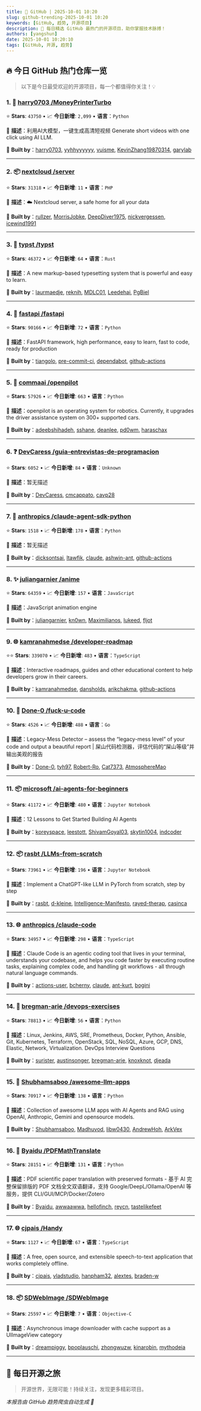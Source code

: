 ```yaml
---
title: 🚀 GitHub | 2025-10-01 10:20
slug: github-trending-2025-10-01 10:20
keywords: [GitHub, 趋势, 开源项目]
description: 🌟 每日精选 GitHub 最热门的开源项目，助你掌握技术脉搏！
authors: [yangshun]
date: 2025-10-01 10:20:10
tags: [GitHub, 开源, 趋势]
---
```


## 🔥 今日 GitHub 热门仓库一览

> 以下是今日最受欢迎的开源项目，每一个都值得你关注！💡

### 1. 🐍 [harry0703 /MoneyPrinterTurbo](https://github.com/harry0703/MoneyPrinterTurbo)

⭐ **Stars**: `43750`   •   📈 **今日新增**: `2,099`   •   **语言**：`Python`

📝 **描述**：利用AI大模型，一键生成高清短视频 Generate short videos with one click using AI LLM.

🤝 **Built by**：[harry0703](https://github.com/harry0703), [yyhhyyyyyy](https://github.com/yyhhyyyyyy), [vuisme](https://github.com/vuisme), [KevinZhang19870314](https://github.com/KevinZhang19870314), [garylab](https://github.com/garylab)

---

### 2. 📦 [nextcloud /server](https://github.com/nextcloud/server)

⭐ **Stars**: `31318`   •   📈 **今日新增**: `11`   •   **语言**：`PHP`

📝 **描述**：☁️ Nextcloud server, a safe home for all your data

🤝 **Built by**：[rullzer](https://github.com/rullzer), [MorrisJobke](https://github.com/MorrisJobke), [DeepDiver1975](https://github.com/DeepDiver1975), [nickvergessen](https://github.com/nickvergessen), [icewind1991](https://github.com/icewind1991)

---

### 3. 🦀 [typst /typst](https://github.com/typst/typst)

⭐ **Stars**: `46372`   •   📈 **今日新增**: `64`   •   **语言**：`Rust`

📝 **描述**：A new markup-based typesetting system that is powerful and easy to learn.

🤝 **Built by**：[laurmaedje](https://github.com/laurmaedje), [reknih](https://github.com/reknih), [MDLC01](https://github.com/MDLC01), [Leedehai](https://github.com/Leedehai), [PgBiel](https://github.com/PgBiel)

---

### 4. 🐍 [fastapi /fastapi](https://github.com/fastapi/fastapi)

⭐ **Stars**: `90166`   •   📈 **今日新增**: `72`   •   **语言**：`Python`

📝 **描述**：FastAPI framework, high performance, easy to learn, fast to code, ready for production

🤝 **Built by**：[tiangolo](https://github.com/tiangolo), [pre-commit-ci](https://github.com/pre-commit-ci), [dependabot](https://github.com/dependabot), [github-actions](https://github.com/github-actions)

---

### 5. 🐍 [commaai /openpilot](https://github.com/commaai/openpilot)

⭐ **Stars**: `57926`   •   📈 **今日新增**: `663`   •   **语言**：`Python`

📝 **描述**：openpilot is an operating system for robotics. Currently, it upgrades the driver assistance system on 300+ supported cars.

🤝 **Built by**：[adeebshihadeh](https://github.com/adeebshihadeh), [sshane](https://github.com/sshane), [deanlee](https://github.com/deanlee), [pd0wm](https://github.com/pd0wm), [haraschax](https://github.com/haraschax)

---

### 6. ❓ [DevCaress /guia-entrevistas-de-programacion](https://github.com/DevCaress/guia-entrevistas-de-programacion)

⭐ **Stars**: `6052`   •   📈 **今日新增**: `84`   •   **语言**：`Unknown`

📝 **描述**：暂无描述

🤝 **Built by**：[DevCaress](https://github.com/DevCaress), [cmcappato](https://github.com/cmcappato), [cavp28](https://github.com/cavp28)

---

### 7. 🐍 [anthropics /claude-agent-sdk-python](https://github.com/anthropics/claude-agent-sdk-python)

⭐ **Stars**: `1518`   •   📈 **今日新增**: `178`   •   **语言**：`Python`

📝 **描述**：暂无描述

🤝 **Built by**：[dicksontsai](https://github.com/dicksontsai), [ltawfik](https://github.com/ltawfik), [claude](https://github.com/claude), [ashwin-ant](https://github.com/ashwin-ant), [github-actions](https://github.com/github-actions)

---

### 8. ✨ [juliangarnier /anime](https://github.com/juliangarnier/anime)

⭐ **Stars**: `64359`   •   📈 **今日新增**: `157`   •   **语言**：`JavaScript`

📝 **描述**：JavaScript animation engine

🤝 **Built by**：[juliangarnier](https://github.com/juliangarnier), [kn0wn](https://github.com/kn0wn), [Maximilianos](https://github.com/Maximilianos), [lukeed](https://github.com/lukeed), [fljot](https://github.com/fljot)

---

### 9. 🌐 [kamranahmedse /developer-roadmap](https://github.com/kamranahmedse/developer-roadmap)

⭐⭐ **Stars**: `339070`   •   📈 **今日新增**: `483`   •   **语言**：`TypeScript`

📝 **描述**：Interactive roadmaps, guides and other educational content to help developers grow in their careers.

🤝 **Built by**：[kamranahmedse](https://github.com/kamranahmedse), [dansholds](https://github.com/dansholds), [arikchakma](https://github.com/arikchakma), [github-actions](https://github.com/github-actions)

---

### 10. 🚦 [Done-0 /fuck-u-code](https://github.com/Done-0/fuck-u-code)

⭐ **Stars**: `4526`   •   📈 **今日新增**: `488`   •   **语言**：`Go`

📝 **描述**：Legacy-Mess Detector – assess the “legacy-mess level” of your code and output a beautiful report | 屎山代码检测器，评估代码的“屎山等级”并输出美观的报告

🤝 **Built by**：[Done-0](https://github.com/Done-0), [tyh97](https://github.com/tyh97), [Robert-Ro](https://github.com/Robert-Ro), [Cat7373](https://github.com/Cat7373), [AtmosphereMao](https://github.com/AtmosphereMao)

---

### 11. 📦 [microsoft /ai-agents-for-beginners](https://github.com/microsoft/ai-agents-for-beginners)

⭐ **Stars**: `41172`   •   📈 **今日新增**: `480`   •   **语言**：`Jupyter Notebook`

📝 **描述**：12 Lessons to Get Started Building AI Agents

🤝 **Built by**：[koreyspace](https://github.com/koreyspace), [leestott](https://github.com/leestott), [ShivamGoyal03](https://github.com/ShivamGoyal03), [skytin1004](https://github.com/skytin1004), [indcoder](https://github.com/indcoder)

---

### 12. 📦 [rasbt /LLMs-from-scratch](https://github.com/rasbt/LLMs-from-scratch)

⭐ **Stars**: `73961`   •   📈 **今日新增**: `196`   •   **语言**：`Jupyter Notebook`

📝 **描述**：Implement a ChatGPT-like LLM in PyTorch from scratch, step by step

🤝 **Built by**：[rasbt](https://github.com/rasbt), [d-kleine](https://github.com/d-kleine), [Intelligence-Manifesto](https://github.com/Intelligence-Manifesto), [rayed-therap](https://github.com/rayed-therap), [casinca](https://github.com/casinca)

---

### 13. 🌐 [anthropics /claude-code](https://github.com/anthropics/claude-code)

⭐ **Stars**: `34957`   •   📈 **今日新增**: `298`   •   **语言**：`TypeScript`

📝 **描述**：Claude Code is an agentic coding tool that lives in your terminal, understands your codebase, and helps you code faster by executing routine tasks, explaining complex code, and handling git workflows - all through natural language commands.

🤝 **Built by**：[actions-user](https://github.com/actions-user), [bcherny](https://github.com/bcherny), [claude](https://github.com/claude), [ant-kurt](https://github.com/ant-kurt), [bogini](https://github.com/bogini)

---

### 14. 🐍 [bregman-arie /devops-exercises](https://github.com/bregman-arie/devops-exercises)

⭐ **Stars**: `78813`   •   📈 **今日新增**: `56`   •   **语言**：`Python`

📝 **描述**：Linux, Jenkins, AWS, SRE, Prometheus, Docker, Python, Ansible, Git, Kubernetes, Terraform, OpenStack, SQL, NoSQL, Azure, GCP, DNS, Elastic, Network, Virtualization. DevOps Interview Questions

🤝 **Built by**：[surister](https://github.com/surister), [austinsonger](https://github.com/austinsonger), [bregman-arie](https://github.com/bregman-arie), [knoxknot](https://github.com/knoxknot), [djeada](https://github.com/djeada)

---

### 15. 🐍 [Shubhamsaboo /awesome-llm-apps](https://github.com/Shubhamsaboo/awesome-llm-apps)

⭐ **Stars**: `70917`   •   📈 **今日新增**: `138`   •   **语言**：`Python`

📝 **描述**：Collection of awesome LLM apps with AI Agents and RAG using OpenAI, Anthropic, Gemini and opensource models.

🤝 **Built by**：[Shubhamsaboo](https://github.com/Shubhamsaboo), [Madhuvod](https://github.com/Madhuvod), [libw0430](https://github.com/libw0430), [AndrewHoh](https://github.com/AndrewHoh), [ArkVex](https://github.com/ArkVex)

---

### 16. 🐍 [Byaidu /PDFMathTranslate](https://github.com/Byaidu/PDFMathTranslate)

⭐ **Stars**: `28151`   •   📈 **今日新增**: `131`   •   **语言**：`Python`

📝 **描述**：PDF scientific paper translation with preserved formats - 基于 AI 完整保留排版的 PDF 文档全文双语翻译，支持 Google/DeepL/Ollama/OpenAI 等服务，提供 CLI/GUI/MCP/Docker/Zotero

🤝 **Built by**：[Byaidu](https://github.com/Byaidu), [awwaawwa](https://github.com/awwaawwa), [hellofinch](https://github.com/hellofinch), [reycn](https://github.com/reycn), [tastelikefeet](https://github.com/tastelikefeet)

---

### 17. 🌐 [cjpais /Handy](https://github.com/cjpais/Handy)

⭐ **Stars**: `1127`   •   📈 **今日新增**: `67`   •   **语言**：`TypeScript`

📝 **描述**：A free, open source, and extensible speech-to-text application that works completely offline.

🤝 **Built by**：[cjpais](https://github.com/cjpais), [vladstudio](https://github.com/vladstudio), [hanpham32](https://github.com/hanpham32), [alextes](https://github.com/alextes), [braden-w](https://github.com/braden-w)

---

### 18. 📦 [SDWebImage /SDWebImage](https://github.com/SDWebImage/SDWebImage)

⭐ **Stars**: `25597`   •   📈 **今日新增**: `7`   •   **语言**：`Objective-C`

📝 **描述**：Asynchronous image downloader with cache support as a UIImageView category

🤝 **Built by**：[dreampiggy](https://github.com/dreampiggy), [bpoplauschi](https://github.com/bpoplauschi), [zhongwuzw](https://github.com/zhongwuzw), [kinarobin](https://github.com/kinarobin), [mythodeia](https://github.com/mythodeia)

---

## 🌈 每日开源之旅

> 开源世界，无限可能！持续关注，发现更多精彩项目。

*本报告由 GitHub 趋势爬虫自动生成 🤖*
